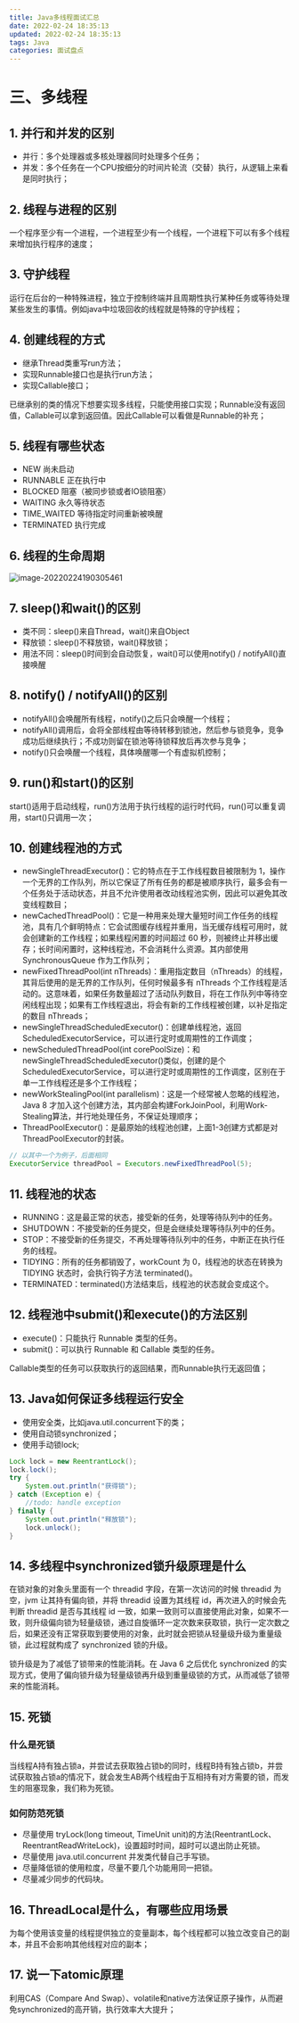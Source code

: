 ```yaml
---
title: Java多线程面试汇总
date: 2022-02-24 18:35:13
updated: 2022-02-24 18:35:13
tags: Java
categories: 面试盘点
---
```


# 三、多线程

## 1. 并行和并发的区别

+ 并行：多个处理器或多核处理器同时处理多个任务；
+ 并发：多个任务在一个CPU按细分的时间片轮流（交替）执行，从逻辑上来看是同时执行；



## 2. 线程与进程的区别

一个程序至少有一个进程，一个进程至少有一个线程，一个进程下可以有多个线程来增加执行程序的速度；



## 3. 守护线程

运行在后台的一种特殊进程，独立于控制终端并且周期性执行某种任务或等待处理某些发生的事情。例如java中垃圾回收的线程就是特殊的守护线程；



## 4. 创建线程的方式

+ 继承Thread类重写run方法；
+ 实现Runnable接口也是执行run方法；
+ 实现Callable接口；

已继承别的类的情况下想要实现多线程，只能使用接口实现；Runnable没有返回值，Callable可以拿到返回值。因此Callable可以看做是Runnable的补充；



## 5. 线程有哪些状态

+ NEW 尚未启动
+ RUNNABLE 正在执行中
+ BLOCKED 阻塞（被同步锁或者IO锁阻塞）
+ WAITING 永久等待状态
+ TIME_WAITED 等待指定时间重新被唤醒
+ TERMINATED 执行完成



## 6. 线程的生命周期

![image-20220224190305461](https://humphrey-blogs-bucket.oss-cn-shenzhen.aliyuncs.com/img/image-20220224190305461.png)



## 7. sleep()和wait()的区别

+ 类不同：sleep()来自Thread，wait()来自Object
+ 释放锁：sleep()不释放锁，wait()释放锁；
+ 用法不同：sleep()时间到会自动恢复，wait()可以使用notify() / notifyAll()直接唤醒



## 8. notify() / notifyAll()的区别

+ notifyAll()会唤醒所有线程，notify()之后只会唤醒一个线程；
+ notifyAll()调用后，会将全部线程由等待转移到锁池，然后参与锁竞争，竞争成功后继续执行；不成功则留在锁池等待锁释放后再次参与竞争；
+ notify()只会唤醒一个线程，具体唤醒哪一个有虚拟机控制；



## 9. run()和start()的区别

start()适用于启动线程，run()方法用于执行线程的运行时代码，run()可以重复调用，start()只调用一次；



## 10. 创建线程池的方式

+ newSingleThreadExecutor()：它的特点在于工作线程数目被限制为 1，操作一个无界的工作队列，所以它保证了所有任务的都是被顺序执行，最多会有一个任务处于活动状态，并且不允许使用者改动线程池实例，因此可以避免其改变线程数目；
+ newCachedThreadPool()：它是一种用来处理大量短时间工作任务的线程池，具有几个鲜明特点：它会试图缓存线程并重用，当无缓存线程可用时，就会创建新的工作线程；如果线程闲置的时间超过 60 秒，则被终止并移出缓存；长时间闲置时，这种线程池，不会消耗什么资源。其内部使用 SynchronousQueue 作为工作队列；
+ newFixedThreadPool(int nThreads)：重用指定数目（nThreads）的线程，其背后使用的是无界的工作队列，任何时候最多有 nThreads 个工作线程是活动的。这意味着，如果任务数量超过了活动队列数目，将在工作队列中等待空闲线程出现；如果有工作线程退出，将会有新的工作线程被创建，以补足指定的数目 nThreads；
+ newSingleThreadScheduledExecutor()：创建单线程池，返回 ScheduledExecutorService，可以进行定时或周期性的工作调度；
+ newScheduledThreadPool(int corePoolSize)：和newSingleThreadScheduledExecutor()类似，创建的是个 ScheduledExecutorService，可以进行定时或周期性的工作调度，区别在于单一工作线程还是多个工作线程；
+ newWorkStealingPool(int parallelism)：这是一个经常被人忽略的线程池，Java 8 才加入这个创建方法，其内部会构建ForkJoinPool，利用Work-Stealing算法，并行地处理任务，不保证处理顺序；
+ ThreadPoolExecutor()：是最原始的线程池创建，上面1-3创建方式都是对ThreadPoolExecutor的封装。

```java
// 以其中一个为例子，后面相同
ExecutorService threadPool = Executors.newFixedThreadPool(5);
```



## 11. 线程池的状态

+ RUNNING：这是最正常的状态，接受新的任务，处理等待队列中的任务。
+ SHUTDOWN：不接受新的任务提交，但是会继续处理等待队列中的任务。
+ STOP：不接受新的任务提交，不再处理等待队列中的任务，中断正在执行任务的线程。
+ TIDYING：所有的任务都销毁了，workCount 为 0，线程池的状态在转换为 TIDYING 状态时，会执行钩子方法 terminated()。
+ TERMINATED：terminated()方法结束后，线程池的状态就会变成这个。



## 12. 线程池中submit()和execute()的方法区别

+ execute()：只能执行 Runnable 类型的任务。
+ submit()：可以执行 Runnable 和 Callable 类型的任务。

Callable类型的任务可以获取执行的返回结果，而Runnable执行无返回值；



## 13. Java如何保证多线程运行安全

+ 使用安全类，比如java.util.concurrent下的类；
+ 使用自动锁synchronized；
+ 使用手动锁lock;

```java
Lock lock = new ReentrantLock();
lock.lock();
try {
    System.out.println("获得锁");
} catch (Exception e) {
    //todo: handle exception
} finally {
    System.out.println("释放锁");
    lock.unlock();
}
```



## 14. 多线程中synchronized锁升级原理是什么

在锁对象的对象头里面有一个 threadid 字段，在第一次访问的时候 threadid 为空，jvm 让其持有偏向锁，并将 threadid 设置为其线程 id，再次进入的时候会先判断 threadid 是否与其线程 id 一致，如果一致则可以直接使用此对象，如果不一致，则升级偏向锁为轻量级锁，通过自旋循环一定次数来获取锁，执行一定次数之后，如果还没有正常获取到要使用的对象，此时就会把锁从轻量级升级为重量级锁，此过程就构成了 synchronized 锁的升级。

锁升级是为了减低了锁带来的性能消耗。在 Java 6 之后优化 synchronized 的实现方式，使用了偏向锁升级为轻量级锁再升级到重量级锁的方式，从而减低了锁带来的性能消耗。



## 15. 死锁

### 什么是死锁

当线程A持有独占锁a，并尝试去获取独占锁b的同时，线程B持有独占锁b，并尝试获取独占锁a的情况下，就会发生AB两个线程由于互相持有对方需要的锁，而发生的阻塞现象，我们称为死锁。

### 如何防范死锁

+ 尽量使用 tryLock(long timeout, TimeUnit unit)的方法(ReentrantLock、ReentrantReadWriteLock)，设置超时时间，超时可以退出防止死锁。
+ 尽量使用 java.util.concurrent 并发类代替自己手写锁。
+ 尽量降低锁的使用粒度，尽量不要几个功能用同一把锁。
+ 尽量减少同步的代码块。

#### 

## 16. ThreadLocal是什么，有哪些应用场景

为每个使用该变量的线程提供独立的变量副本，每个线程都可以独立改变自己的副本，并且不会影响其他线程对应的副本；



## 17. 说一下atomic原理

利用CAS（Compare And Swap）、volatile和native方法保证原子操作，从而避免synchronized的高开销，执行效率大大提升；

